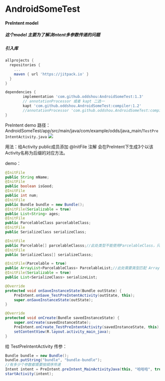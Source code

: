 # AndroidSomeTest

#### PreIntent model
##### 这个model 主要为了解决Intent多参数传递的问题

##### 引入库
```gradle
allprojects {
  repositories {
    ...
    maven { url 'https://jitpack.io' }
  }
}

dependencies {
        implementation 'com.github.oddshou:AndroidSomeTest:1.3'
        // annotationProcessor 或者 kapt 二选一
        kapt 'com.github.oddshou.AndroidSomeTest:compiler:1.2'
        //annotationProcessor 'com.github.oddshou.AndroidSomeTest:compiler:1.2'
}
```

PreIntent demo 路径：AndroidSomeTest/app/src/main/java/com/example/odds/java_main/`TestPreIntentActivity.java`
[![](https://jitpack.io/v/oddshou/AndroidSomeTest.svg)](https://jitpack.io/#oddshou/AndroidSomeTest)

用法：给Activity public成员添加 @InitFile 注解 会在PreIntent下生成3个以该Activity名称为后缀的对应方法。

demo：
```java
@InitFile
public String mName;
@InitFile
public boolean isGood;
@InitFile
public int num;
@InitFile
public Bundle bundle = new Bundle();
@InitFile(Serializable = true)
public List<String> ages;
@InitFile
public ParcelableClass parcelableClass;
@InitFile
public SerializeClass serializeClass;

@InitFile
public Parcelable[] parcelableClasss;//此处类型不能使用ParcelableClass，只能使用基类引用，避免强转失败。
@InitFile
public SerializeClass[] serializeClasss;

@InitFile(Parcelable = true)
public ArrayList<ParcelableClass> ParcelableList;//此处需要类型匹配 ArrayList<? extends Parcelable> ArrayList 不能改用List
@InitFile(Serializable = true)
public List<SerializeClass> serializeList;
```
```java
@Override
protected void onSaveInstanceState(Bundle outState) {
    PreIntent.onSave_TestPreIntentActivity(outState, this);
    super.onSaveInstanceState(outState);
}

@Override
protected void onCreate(Bundle savedInstanceState) {
    super.onCreate(savedInstanceState);
    PreIntent.onCreate_TestPreIntentActivity(savedInstanceState, this);
    setContentView(R.layout.activity_main_java);
}
```
给 TestPreIntentActivity 传参：
```java
Bundle bundle = new Bundle();
bundle.putString("bundle", "bundle-bundle");
//有多少个参数都需要按顺序传递
Intent intent = PreIntent.preIntent_MainActivityJava(this, "哈哈哈", true, 111, bundle, null);
startActivity(intent);
```
